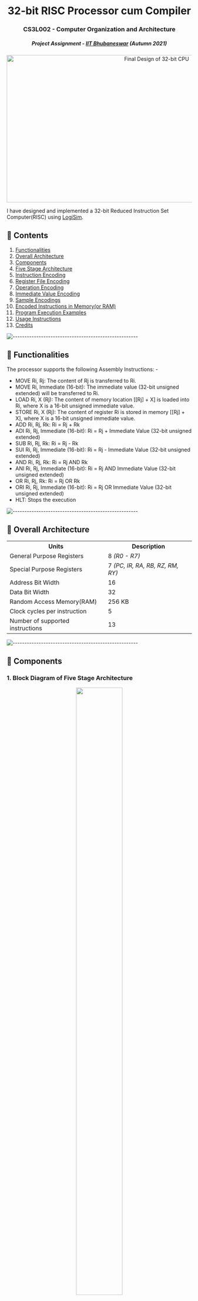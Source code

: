 <h1 align = "center"> 32-bit RISC Processor cum Compiler </h1>
<h3 align="center"> CS3L002 - Computer Organization and Architecture </h3>
<h5 align="center"> Project Assignment - <a href="https://www.iitbbs.ac.in/">IIT Bhubaneswar</a> (Autumn 2021) </h5>

<p align="center"> 
<img src="images/full-cpu.jpeg" alt="Final Design of 32-bit CPU" height="400px" width="800px">
</p>
I have designed and implemented a 32-bit Reduced Instruction Set Computer(RISC) using <a href="http://www.cburch.com/logisim/">LogiSim</a>.

<h2 id="content"> 📝 Contents </h2>

 1. [Functionalities](#func)
 2. [Overall Architecture](#architecture)
 3. [Components](#components)
 4. [Five Stage Architecture](#five)
 5. [Instruction Encoding](#instruction)
 6. [Register File Encoding](#register)
 7. [Operation Encoding](#operation)
 8. [Immediate Value Encoding](#immediate)
 9. [Sample Encodings](#sample)
 10. [Encoded Instructions in Memory(or RAM)](#encoded)
 11. [Program Execution Examples](#program)
 12. [Usage Instructions](#usage)
 13. [Credits](#credits)

![-----------------------------------------------------](https://raw.githubusercontent.com/andreasbm/readme/master/assets/lines/rainbow.png)

<h2 id="func"> 🌟 Functionalities </h2>

The processor supports the following Assembly Instructions: - 

<ul>
<li> MOVE Ri, Rj: The content of Rj is transferred to Ri. </li>
<li> MOVE Ri, Immediate (16-bit): The immediate value (32-bit unsigned extended) will be transferred to Ri.</li>
<li> LOAD Ri, X (Rj): The content of memory location [[Rj] + X] is loaded into Ri, where X is a 16-bit unsigned immediate value.</li>
<li> STORE Ri, X (Rj): The content of register Ri is stored in memory [[Rj] + X], where X is a 16-bit unsigned immediate value.</li>
<li> ADD Ri, Rj, Rk:   Ri = Rj + Rk</li>
<li> ADI Ri, Rj, Immediate (16-bit):   Ri = Rj + Immediate Value (32-bit unsigned extended)</li>
<li> SUB Ri, Rj, Rk:  Ri = Rj - Rk</li>
<li> SUI Ri, Rj, Immediate (16-bit):   Ri = Rj - Immediate Value (32-bit unsigned extended)</li>
<li> AND Ri, Rj, Rk:   Ri = Rj AND Rk</li>
<li> ANI Ri, Rj, Immediate (16-bit):   Ri = Rj AND Immediate Value (32-bit unsigned extended)</li>
<li> OR Ri, Rj, Rk:  Ri = Rj OR Rk</li>
<li> ORI Ri, Rj, Immediate (16-bit):  Ri = Rj OR Immediate Value (32-bit unsigned extended)</li>
<li> HLT: Stops the execution</li>
  
</ul>

![-----------------------------------------------------](https://raw.githubusercontent.com/andreasbm/readme/master/assets/lines/rainbow.png)

<h2 id="architecture"> 🤖 Overall Architecture </h2>

<table>
  <tr>
    <th>Units</th>
    <th>Description</th>
  </tr>
  <tr>
    <td>General Purpose Registers</td>
    <td>8 <em>(R0 - R7)</em></td>
  </tr>
  <tr>
    <td>Special Purpose Registers</td>
    <td>7 <em>(PC, IR, RA, RB, RZ, RM, RY)</em></td>
  </tr>
  <tr>
    <td>Address Bit Width</td>
    <td>16</td>
  </tr>
   <tr>
    <td>Data Bit Width</td>
    <td>32</td>
  </tr>
  <tr>
    <td>Random Access Memory(RAM)</td>
    <td>256 KB</td>
  </tr>
  <tr>
    <td>Clock cycles per instruction</td>
    <td>5</td>
  </tr>
  <tr>
    <td>Number of supported instructions</td>
    <td>13</td>
  </tr>
</table>

![-----------------------------------------------------](https://raw.githubusercontent.com/andreasbm/readme/master/assets/lines/rainbow.png)

<h2 id="components"> 💾 Components </h2>

### 1. **Block Diagram of Five Stage Architecture**

<p align = "center">
<img src="images/block_diagram.png" style="width:50%; height:65%;"/>
</p>
  
### 2. **Five Stage Pipeline**

<p align = "center">
<img src="images/five.png" style="width:50%; height:65%;"/>
</p>

### 3. **Arithmetic Logic Unit**

<p align = "center">
<img src="images/alu.png" style="width:80%; height:100%;"/>
</p>

### 4. **Register File Block**

<p align = "center">
<img src="images/rf.png" style="width:80%; height:100%;"/>
</p>

### 5. **Control Unit**

<p align = "center">
<img src="images/cu.png" style="width:80%; height:100%;"/>
</p>

### 6. **Instruction Address Generator**

<p align = "center">
<img src="images/iag.png" style="width:80%; height:100%;"/>
</p>

### 7. **Processor Memory Interface**

<p align = "center">
<img src="images/pmi.png" style="width:80%; height:100%;"/>
</p>

### 8. **RESET Block**

<p align = "center">
<img src="images/rb.png" style="width:50%; height:65%;"/>
</p>

![-----------------------------------------------------](https://raw.githubusercontent.com/andreasbm/readme/master/assets/lines/rainbow.png)

<h2 id="five"> :book: Five Stage Architecture </h2>

<ul>
  <li> Fetch: The instruction pointed by Program Counter is fetched from Random Access Memory and transmitted to the Instruction Register (IR).</li>
<li> Decode: Instruction Register transfers the value of instruction for decode inside the control unit, which further generates the control signals needed for handling the operation. In my circuit, I am making use of 14 control signals, each one required to handle different blocks and components mentioned above. 
  <ul>
  <li> Register File is controlled by the following signals: select_RA, select_RB, select_RC, enRewrite, and store.</li>
    <li> The arithmetic and Logical Unit is controlled by ALU_select.</li>
    <li> Processor Memory Interface is controlled by - select_MUXA, and memEnable, memLoadStore</li>
    <li> Instruction Address Generator is controlled by - select_MUXPC and enPC</li>
    <li> Other Signals: select_MUXB, select_MUXY and Immediate </li>
  </ul>
  </li>
<li> Execute: According to the control signals generated by the control unit, the instructions are executed by the ALU (OR, AND, ADD and SUB).</li>
<li> Memory: If Load/Store is to be performed, then the result produced by ALU interacts with memory for the operation, else it is transferred to Register RY.</li>
<li> Writeback: If write mode is enabled in Register File, then the values present in register RY, are written to the RF. This is needed in the case of ADD, ADI, SUB, SUI, AND, ANI, OR, ORI, MOV, MVI and LOAD.</li>
</ul>


![-----------------------------------------------------](https://raw.githubusercontent.com/andreasbm/readme/master/assets/lines/rainbow.png)

<h2 id="instruction"> :twisted_rightwards_arrows: Instruction Encoding </h2>
<ul>
<li>The Encoding format is of 32-bit size (which goes in accordance with the guidelines of RISC - 32 processor).</li><br>
  
  <li>The <b>opcode</b> for any instruction is given by the first five bits of the encoding. (More about opcodes in assembler table section).</li><br>
  
<li>The next five bits after the opcode represents the destination register (Rc), that is in which register you would like to write back your information.</li><br>
  
<li>The next five bits after the destination register signifies the source register - 1 (Ra), that is from which register of the Register file, you want to load your values into Register Ra.</li><br>
  
  <li> <b>( Overlapping ) </b> Depending on the fact that, whether your instruction makes use of immediate value/ offset, the next 16 bits are decided.
<ol>
  <li> <em>Case 1 (When no immediate value or offset is present)</em> :- In this case, the first five bits out of 16 bits, signifies the source register - 2(Rb),  that is from which register of the Register File, you want to load your values into Register Rb. The remaining bits are kept at zero. </li>
  <li> <em>Case 2 (When immediate value or offset is present)</em> :- In this case, the next 16 bits, signifies the immediate value or the offset, needed for the operation.</li><br>
</ol>
  
<li>At last, we have one bit that signifies Enable Immediate or Offset. It means that if any instruction makes use of an offset value or an immediate value, then this bit is set to 1, else it is set to zero (0).</li><br>
  </ul>
  
<p align="center"> 
<img src="images/iencoding.jpeg" alt="Instruction Encoding" height="150px" width="700px">
</p>

![-----------------------------------------------------](https://raw.githubusercontent.com/andreasbm/readme/master/assets/lines/rainbow.png)

<h2 id="register"> :twisted_rightwards_arrows: Register File Encoding </h2>

<ul>
  <li> The 32 - bit RISC processor, comprises of eight(8) General Purpose Registers, which are present inside the register file.</li><br>
  <li> Each register is represented from R0 - R7. (Ri means ith register). </li>
</ul>
<br>

<table>
  <tr>
    <th>Register</th>
    <th>Encoding for Select Register (5 - bit)</th>
  </tr>
  <tr>
    <td>R0</td>
    <td>00000</td>
  </tr>
  <tr>
    <td>R1</td>
    <td>00001</td>
  </tr>
  <tr>
    <td>R2</td>
    <td>00010</td>
  </tr>
  <tr>
    <td>R3</td>
    <td>00011</td>
  </tr>
  <tr>
    <td>R4</td>
    <td>00100</td>
  </tr>
  <tr>
    <td>R5</td>
    <td>00101</td>
  </tr>
  <tr>
    <td>R6</td>
    <td>00110</td>
  </tr>
  <tr>
    <td>R7</td>
    <td>00111</td>
  </tr>
</table>
  

![-----------------------------------------------------](https://raw.githubusercontent.com/andreasbm/readme/master/assets/lines/rainbow.png)

<h2 id="operation"> :twisted_rightwards_arrows: Operation Encoding </h2>
<ul>
  <li>The 32 - bit RISC processor designed by me, works in total for 13 assembly instructions.</li><br>
  <li>Each operation is identified by a 5-bit Opcode and 1 bit of Enable Immediate or Offset.</li><br>
</ul>

| **Operation <br> (Full Name)** | **Operation <br>(Short form)** | **Opcode <br> (5 bits)** | **Enable Immediate <br> (1 bit)** |
| ---- | ----- | ----- | ----- |
| Halt | HLT | 00000 | 0 | 
| Move | MOV | 00001 | 0 |
| Move Immediate | MVI | 01000 | 1 |
| Load | LOAD | 00010 | 1 |
| Store | STORE | 00011 | 1 |
| Addition | ADD | 00100 | 0 |
| Addition Immediate | ADI | 00100 | 1 |
| Subtract | SUB | 00101 | 0 |
| Subtract Immediate | SUI | 00101 | 1 |
| And | AND | 00110 | 0 |
| And Immediate | ANI | 00110 | 1 |
| Or  | OR | 00111 | 0 |
| Or Immediate | ORI | 00111 | 1 |



![-----------------------------------------------------](https://raw.githubusercontent.com/andreasbm/readme/master/assets/lines/rainbow.png)

<h2 id="immediate"> :twisted_rightwards_arrows: Immediate Value Encoding </h2>

<ul>
  <li>If the operation makes use of an immediate value or an offset, then the enable immediate value or offset bit is set to 1.</li><br>
  <li>The immediate value is represented using 16 bits, which are overlapped with source register - 2.</li><br>
  <li>For example, if X or offset is 7 (in decimal), then it is represented as - 0000 0000 0000 0111 (16-bits_ in total for immediate values)</li><br>
</ul>

![-----------------------------------------------------](https://raw.githubusercontent.com/andreasbm/readme/master/assets/lines/rainbow.png)

<h2 id="sample"> :twisted_rightwards_arrows: Sample Encodings </h2>

1.  The instruction should be written in the same order as given below, from **left to right**. Program Counter always starts from 0.

2.  In the below example, for the instruction column, I am representing the offset or the immediate value in decimal format. It is converted into binary format in the immediate value column. <br>

3.  I will now go through one example of each instruction, and tell how to represent it in my encoding format (32 - bit encoding). 

| **Instruction**| **Opcode <br> (5 bits)** | **Destination Register <br> (5 bits)** | **Source Register - 1 (Ra) <br> (5 bits)** | **Source Register - 2 (Rb) <br> (5 bits)** | **Immediate Value or Offset <br> (11 bits)** | **Enable Immediate <br> (1 bit)** |
| --------------- | ------- | --------- | ---------- | --------- | --------- | ------- |
| HLT | 00000 | 00000 | 00000 | 00000 | 00000000000 | 0 |
| MOVE R0, R5 | 00001 | 00000 | 00101 | 00000 | 00000000000 | 0 |
| MVI R7, 65535 | 01000 | 00111 | 00000 | 11111 | 11111111111 | 1 |
| LOAD R5, 16(R0) | 00010 | 00101 | 00000 | 00000 | 00000010000 | 1 |
| STORE R5, 32(R0) | 00011 | 00101 | 00000 | 00000 | 00000100000 | 1 |
| ADD R7, R2, R3 | 00100 | 00111 | 00010 | 00011 | 00000000000 | 0 |
| ADI R6, R2, 14 | 00100 | 00110 | 00010 | 00000 | 00000001110 | 1 |
| SUB R4, R3, R2 | 00101 | 00100 | 00011 | 00010 | 00000000000 | 0 |
| SUI R2, R4, 1 | 00101 | 00010 | 00100 | 00000 | 00000000001 | 1 |
| AND R1, R2, R4 | 00110 | 00001 | 00010 | 00100 | 00000000000 | 0 |
| ANI R3, R4, 65535 | 00110 | 00011 | 00100 | 11111 | 11111111111 | 1 |
| OR R1, R2, R4 | 00111 | 00001 | 00010 | 00100 | 00000000000 | 0 |
| ORI R3, R4, 65535 | 00111 | 00011 | 00100 | 11111 | 11111111111 | 1 |

![-----------------------------------------------------](https://raw.githubusercontent.com/andreasbm/readme/master/assets/lines/rainbow.png)

<h2 id="encoded"> :twisted_rightwards_arrows: Encoded instructions in memory (or RAM) </h2>

<ul>
  <li> We did convert our instructions into 32-bit binary format, but inside RAM(memory), the data is stored in hexadecimal format.</li> 
  <li> The RAM which I have used, has address bit width of 16 and data bit width of 32. </li> 
  <li> The instructions covered in <a href="#sample">Sample Encodings</a> section, will now be converted into Hexadecimal format, so that they can be loaded into the RAM for processing. </li> 
</ul>

| **Instruction <br> (Numbers in decimal format)** | **Hexadecimal Encoding  <br> (For memory/ RAM)** |
| ---------------| -------------- |
| HLT | 0x00000000  |
| MOVE R0, R5 | 0x080a0000 |
| MVI R7, 65535 | 0x41c1ffff |
| LOAD R5, 16(R0) | 0x11400021 |
| STORE R5, 32(R0) | 0x19400041 |
| ADD R7, R2, R3 | 0x21c43000 |
| ADI R6, R2, 14 | 0x2184001d |
| SUB R4, R3, R2 | 0x29062000 |
| SUI R2, R4, 1 | 0x28880003 |
| AND R1, R2, R4 | 0x30444000 |
| ANI R3, R4, 65535 | 0x30c9ffff |
| OR R1, R2, R4 | 0x38444000 |
| ORI R3, R4, 65535 | 0x38c9ffff |


![-----------------------------------------------------](https://raw.githubusercontent.com/andreasbm/readme/master/assets/lines/rainbow.png)

<h2 id="program"> 📚 Program Execution Examples </h2>

### **A = B + C – Immediate**

Assuming R2 has the base address of the data and is loaded with 0x10(start), B = 0x23 at 0x20 address in RAM, C = 0x22 at 0x30 address in RAM, and Immediate = 0x12. Final result is stored at memory location 0x50.

| **Address** | **Machine Code** | **Assembly Code** |
| --- | --- | --- |
| 0000 | Load R1, X(R2); Loads B | 10440021 |
| 0001 | Load R3, Y(R2); Loads C | 10c40041 |
| 0002 | Add R1, R1, R3; Adds B+C | 20423000 |
| 0003 | Sui R1, R1, #Immediate; Subtracts Immediate from (B+C) | 28420025 |
| 0004 | Store R1, Z(R2); Stores result in A | 18440081 |
| 0005 | HLT; Halts execution | 00000000 |

Memory image of this program is [here](memory-images/RAM_Load_first_program).

### **A = (B OR C) AND Immediate**

Assuming R2 has the base address of the data and is loaded with 0x10(start), B = 0x15 at 0x20 address in RAM, C = 0x23 at 0x30 address in RAM, and Immediate = 0x42. Final result is stored at memory location 0x50 inside RAM.

| **Address** | **Machine Code** | **Assembly Code** |
| --- | --- | --- |
| 0000 | Load R1, X(R2); Loads B | 10440021 |
| 0001 | Move R3, R1; Moves R1 to R3 | 08c20000 |
| 0002 | Loads R1, Y(R2); Loads C | 10440041 |
| 0003 | Move R4, R1; Moves R1 to R4 | 09020000 |
| 0004 | OR R1, R3, R4; Performs OR of R3 and R4 | 38464000 |
| 0005 | ANI R5, R1, #Immediate; Performs AND with Immediate | 31420085 |
| 0006 | Store R5, Z(R2); Stores the result in A | 19440081 |
| 0007 | HLT; Halts execution | 00000000 |

Memory image of this program assuming R2 having value 0110, is [here](memory-images/RAM_Load_second_program).

![-----------------------------------------------------](https://raw.githubusercontent.com/andreasbm/readme/master/assets/lines/rainbow.png)


<h2 id="usage"> 📋 Usage Instructions </h2>

1. Clone this repository using
`git clone https://github.com/harshsingh-24/32-bit-RISC-processor.git` or downloading the zip-file.
2. Open the processor.circ file in LogiSim.
3. Click on the **RESET** button to clear any previous data inside the processor.
4.	Using <a href="#instruction">Instruction Encoding</a>, <a href="#operation">Operation Encoding</a>, <a href="#register">Register File Encoding</a> and <a href="#sample">Sample Encodings</a>, convert each of your instruction into corresponding hexadecimal value.
5. Load instructions into memory - as told in the encoding formats, instruction inside memory is represented in hexadecimal format. Program counter starts at the address 0000 of the memory. Therefore, load instructions from address 0000 inside the main memory.
6. Right-click on RAM and select “Edit Contents” for inserting into memory. (Enter Hexadecimal values). It should look like this -

<p align="center">
  <img src="images/ram_contents.jpeg" alt="RAM contents">
</p>

7. After loading the instructions in RAM, press the System clock to start executing the instructions. You will have to press manually, every time when you want to change the current state of executing the instruction. The changes are always reflected at the rising edge of the clock cycle. 
8. Press 10 times on the clock, in order to completely execute the instruction inside the five-stage pipeline. 
9. At every stage, using the **“Show simulation hierarchy”** option, you can check the state of execution which means what is the state of the Register File, which control signals are generated, which operation is being executed by the ALU and so on.
10. After pressing the system clock 10 times, your Program Counter will get incremented.

***Kudos !! You have successfully executed your first instruction present at the 0000 address location. Want to execute more instructions?***

11. If yes, then repeat the same process from **step 3**. After you have successfully executed all the instructions, if you want to run a different program, then you will have to use the Memory clear and Reset button before loading a new program.

**Note**: Make sure the instructions and data fed to the memory and registers are in the hexadecimal format.


![-----------------------------------------------------](https://raw.githubusercontent.com/andreasbm/readme/master/assets/lines/rainbow.png)

<!-- CREDITS -->
<h2 id="credits"> 📜 Credits</h2>

**Harsh Singh Jadon**

[![Twitter Badge](https://img.shields.io/badge/Twitter-1DA1F2?style=for-the-badge&logo=twitter&logoColor=white)](https://twitter.com/harshsjadon)
[![GitHub Badge](https://img.shields.io/badge/GitHub-100000?style=for-the-badge&logo=github&logoColor=white)](https://github.com/harshsingh-24)
[![LinkedIn Badge](https://img.shields.io/badge/LinkedIn-0077B5?style=for-the-badge&logo=linkedin&logoColor=white)](https://www.linkedin.com/in/harsh-singh-jadon-55ab4519a/)

